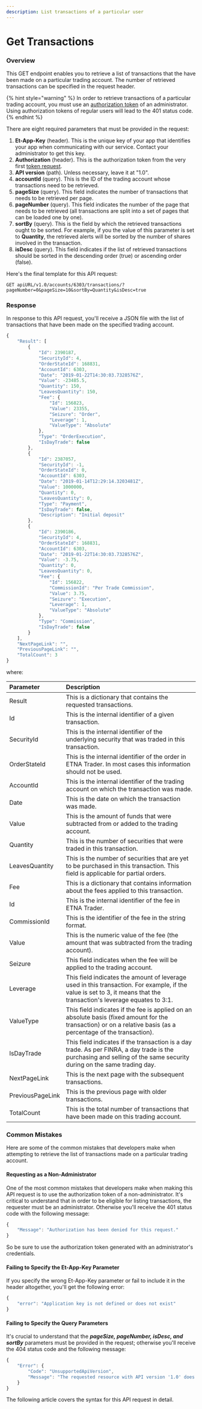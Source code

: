 ```yaml
---
description: List transactions of a particular user
---
```


# Get Transactions

### Overview

This GET endpoint enables you to retrieve a list of transactions that the have been made on a particular trading account. The number of retrieved transactions can be specified in the request header.

{% hint style="warning" %}
In order to retrieve transactions of a particular trading account, you must use an [authorization token](../../authentication/requesting-tokens/) of an administrator. Using authorization tokens of regular users will lead to the 401 status code.
{% endhint %}

There are eight required parameters that must be provided in the request:

1. **Et-App-Key** \(header\). This is the unique key of your app that identifies your app when communicating with our service. Contact your administrator to get this key.
2. **Authorization** \(header\). This is the authorization token from the very first [token request](../../authentication/requesting-tokens/).
3. **API version** \(path\). Unless necessary, leave it at "1.0".
4. **accountId** \(query\). This is the ID of the trading account whose transactions need to be retrieved.
5. **pageSize** \(query\). This field indicates the number of transactions that needs to be retrieved per page.
6. **pageNumber** \(query\). This field indicates the number of the page that needs to be retrieved \(all transactions are split into a set of pages that can be loaded one by one\).
7. **sortBy** \(query\). This is the field by which the retrieved transactions ought to be sorted. For example, if you the value of this parameter is set to **Quantity**, the retrieved alerts will be sorted by the number of shares involved in the transaction.
8. **isDesc** \(query\). This field indicates if the list of retrieved transactions should be sorted in the descending order \(true\) or ascending order \(false\).

Here's the final template for this API request:

```text
GET apiURL/v1.0/accounts/6303/transactions/?pageNumber=0&pageSize=10&sortBy=Quantity&isDesc=true
```

### Response

In response to this API request, you'll receive a JSON file with the list of transactions that have been made on the specified trading account.

```javascript
{
    "Result": [
        {
            "Id": 2390187,
            "SecurityId": 4,
            "OrderStateId": 168831,
            "AccountId": 6303,
            "Date": "2019-01-22T14:30:03.7328576Z",
            "Value": -23485.5,
            "Quantity": 150,
            "LeavesQuantity": 150,
            "Fee": {
                "Id": 156823,
                "Value": 23355,
                "Seizure": "Order",
                "Leverage": 1,
                "ValueType": "Absolute"
            },
            "Type": "OrderExecution",
            "IsDayTrade": false
        },
        {
            "Id": 2387057,
            "SecurityId": -1,
            "OrderStateId": 0,
            "AccountId": 6303,
            "Date": "2019-01-14T12:29:14.3203481Z",
            "Value": 1000000,
            "Quantity": 0,
            "LeavesQuantity": 0,
            "Type": "Payment",
            "IsDayTrade": false,
            "Description": "Initial deposit"
        },
        {
            "Id": 2390186,
            "SecurityId": 4,
            "OrderStateId": 168831,
            "AccountId": 6303,
            "Date": "2019-01-22T14:30:03.7328576Z",
            "Value": -3.75,
            "Quantity": 0,
            "LeavesQuantity": 0,
            "Fee": {
                "Id": 156822,
                "CommissionId": "Per Trade Commission",
                "Value": 3.75,
                "Seizure": "Execution",
                "Leverage": 1,
                "ValueType": "Absolute"
            },
            "Type": "Commission",
            "IsDayTrade": false
        }
    ],
    "NextPageLink": "",
    "PreviousPageLink": "",
    "TotalCount": 3
}
```

where:

| Parameter | Description |
| :--- | :--- |
| Result | This is a dictionary that contains the requested transactions. |
| Id | This is the internal identifier of a given transaction. |
| SecurityId | This is the internal identifier of the underlying security that was traded in this transaction. |
| OrderStateId | This is the internal identifier of the order in ETNA Trader. In most cases this information should not be used. |
| AccountId | This is the internal identifier of the trading account on which the transaction was made. |
| Date | This is the date on which the transaction was made. |
| Value | This is the amount of funds that were subtracted from or added to the trading account. |
| Quantity | This is the number of securities that were traded in this transaction. |
| LeavesQuantity | This is the number of securities that are yet to be purchased in this transaction. This field is applicable for partial orders. |
| Fee | This is a dictionary that contains information about the fees applied to this transaction. |
| Id | This is the internal identifier of the fee in ETNA Trader. |
| CommissionId | This is the identifier of the fee in the string format. |
| Value | This is the numeric value of the fee \(the amount that was subtracted from the trading account\). |
| Seizure | This field indicates when the fee will be applied to the trading account. |
| Leverage | This field indicates the amount of leverage used in this transaction. For example, if the value is set to 3, it means that the transaction's leverage equates to 3:1. |
| ValueType | This field indicates if the fee is applied on an absolute basis \(fixed amount for the transaction\) or on a relative basis \(as a percentage of the transaction\). |
| IsDayTrade | This field indicates if the transaction is a day trade. As per FINRA, a day trade is the purchasing and selling of the same security during on the same trading day. |
| NextPageLink | This is the next page with the subsequent transactions. |
| PreviousPageLink | This is the previous page with older transactions. |
| TotalCount | This is the total number of transactions that have been made on this trading account. |

### Common Mistakes

Here are some of the common mistakes that developers make when attempting to retrieve the list of transactions made on a particular trading account.

#### Requesting as a Non-Administrator

One of the most common mistakes that developers make when making this API request is to use the authorization token of a non-administrator. It's critical to understand that in order to be eligible for listing transactions, the requester must be an administrator. Otherwise you'll receive the 401 status code with the following message:

```javascript
{
    "Message": "Authorization has been denied for this request."
}
```

So be sure to use the authorization token generated with an administrator's credentials.

#### Failing to Specify the Et-App-Key Parameter

If you specify the wrong Et-App-Key parameter or fail to include it in the header altogether, you'll get the following error:

```javascript
{
    "error": "Application key is not defined or does not exist"
}
```

#### Failing to Specify the Query Parameters

It's crucial to understand that the _**pageSize, pageNumber, isDesc, and sortBy**_ parameters must be provided in the request; otherwise you'll receive the 404 status code and the following message:

```javascript
{
    "Error": {
        "Code": "UnsupportedApiVersion",
        "Message": "The requested resource with API version '1.0' does not support HTTP method 'GET'."
    }
}
```

The following article covers the syntax for this API request in detail.

